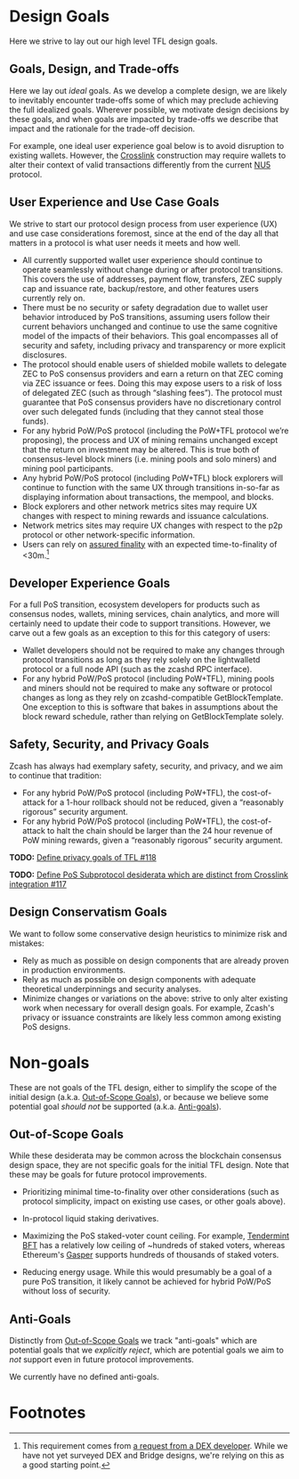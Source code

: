 # Design Goals

Here we strive to lay out our high level TFL design goals.

## Goals, Design, and Trade-offs

Here we lay out _ideal_ goals. As we develop a complete design, we are likely to inevitably encounter trade-offs some of which may preclude achieving the full idealized goals. Wherever possible, we motivate design decisions by these goals, and when goals are impacted by trade-offs we describe that impact and the rationale for the trade-off decision.

For example, one ideal user experience goal below is to avoid disruption to existing wallets. However, the [Crosslink](../terminology.md#definition-crosslink) construction may require wallets to alter their context of valid transactions differently from the current [NU5](../terminology.md#definition-nu5) protocol.

## User Experience and Use Case Goals

We strive to start our protocol design process from user experience (UX) and use case considerations foremost, since at the end of the day all that matters in a protocol is what user needs it meets and how well.

- All currently supported wallet user experience should continue to operate seamlessly without change during or after protocol transitions. This covers the use of addresses, payment flow, transfers, ZEC supply cap and issuance rate, backup/restore, and other features users currently rely on.
- There must be no security or safety degradation due to wallet user behavior introduced by PoS transitions, assuming users follow their current behaviors unchanged and continue to use the same cognitive model of the impacts of their behaviors. This goal encompasses all of security and safety, including privacy and transparency or more explicit disclosures.
- The protocol should enable users of shielded mobile wallets to delegate ZEC to PoS consensus providers and earn a return on that ZEC coming via ZEC issuance or fees. Doing this may expose users to a risk of loss of delegated ZEC (such as through “slashing fees”). The protocol must guarantee that PoS consensus providers have no discretionary control over such delegated funds (including that they cannot steal those funds).
- For any hybrid PoW/PoS protocol (including the PoW+TFL protocol we’re proposing), the process and UX of mining remains unchanged except that the return on investment may be altered. This is true both of consensus-level block miners (i.e. mining pools and solo miners) and mining pool participants.
- Any hybrid PoW/PoS protocol (including PoW+TFL) block explorers will continue to function with the same UX through transitions in-so-far as displaying information about transactions, the mempool, and blocks.
- Block explorers and other network metrics sites may require UX changes with respect to mining rewards and issuance calculations.
- Network metrics sites may require UX changes with respect to the p2p protocol or other network-specific information.
- Users can rely on [assured finality](../terminology.md#definition-assured-finality) with an expected time-to-finality of <30m.[^req-ttf-30m]

## Developer Experience Goals

For a full PoS transition, ecosystem developers for products such as consensus nodes, wallets, mining services, chain analytics, and more will certainly need to update their code to support transitions. However, we carve out a few goals as an exception to this for this category of users:

- Wallet developers should not be required to make any changes through protocol transitions as long as they rely solely on the lightwalletd protocol or a full node API (such as the zcashd RPC interface).
- For any hybrid PoW/PoS protocol (including PoW+TFL), mining pools and miners should not be required to make any software or protocol changes as long as they rely on zcashd-compatible GetBlockTemplate. One exception to this is software that bakes in assumptions about the block reward schedule, rather than relying on GetBlockTemplate solely.

## Safety, Security, and Privacy Goals

Zcash has always had exemplary safety, security, and privacy, and we aim to continue that tradition:

- For any hybrid PoW/PoS protocol (including PoW+TFL), the cost-of-attack for a 1-hour rollback should not be reduced, given a “reasonably rigorous” security argument.
- For any hybrid PoW/PoS protocol (including PoW+TFL), the cost-of-attack to halt the chain should be larger than the 24 hour revenue of PoW mining rewards, given a “reasonably rigorous” security argument.

**TODO:** [Define privacy goals of TFL #118](https://github.com/Electric-Coin-Company/tfl-book/issues/118)

**TODO:** [Define PoS Subprotocol desiderata which are distinct from Crosslink integration #117](https://github.com/Electric-Coin-Company/tfl-book/issues/117)

## Design Conservatism Goals

We want to follow some conservative design heuristics to minimize risk and mistakes:

- Rely as much as possible on design components that are already proven in production environments.
- Rely as much as possible on design components with adequate theoretical underpinnings and security analyses.
- Minimize changes or variations on the above: strive to only alter existing work when necessary for overall design goals. For example, Zcash's privacy or issuance constraints are likely less common among existing PoS designs.


# Non-goals

These are not goals of the TFL design, either to simplify the scope of the initial design (a.k.a. [Out-of-Scope Goals](#out-of-scope-goals)), or because we believe some potential goal _should not_ be supported (a.k.a. [Anti-goals](#anti-goals)).

## Out-of-Scope Goals

While these desiderata may be common across the blockchain consensus design space, they are not specific goals for the initial TFL design. Note that these may be goals for future protocol improvements.

- Prioritizing minimal time-to-finality over other considerations (such as protocol simplicity, impact on existing use cases, or other goals above).
- In-protocol liquid staking derivatives.
- Maximizing the PoS staked-voter count ceiling. For example, [Tendermint BFT](https://github.com/tendermint/tendermint#research) has a relatively low ceiling of ~hundreds of staked voters, whereas Ethereum's [Gasper](https://ethereum.org/en/developers/docs/consensus-mechanisms/pos/gasper/) supports hundreds of thousands of staked voters.

- Reducing energy usage. While this would presumably be a goal of a pure PoS transition, it likely cannot be achieved for hybrid PoW/PoS without loss of security.

## Anti-Goals

Distinctly from [Out-of-Scope Goals](#out-of-scope-goals) we track "anti-goals" which are potential goals that we _explicitly reject_, which are potential goals we aim to _not_ support even in future protocol improvements.

We currently have no defined anti-goals.

# Footnotes

[^req-ttf-30m]: This requirement comes from [a request from a DEX developer](https://github.com/Electric-Coin-Company/tfl-book/issues/38). While we have not yet surveyed DEX and Bridge designs, we're relying on this as a good starting point.
